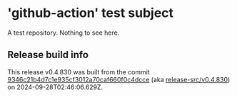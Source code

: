 # 'github-action' test subject

A test repository. Nothing to see here.


## Release build info

This release v0.4.830 was built from the commit [9346c21b4d7c1e935cf3012a70caf660f0c4dcce](https://github.com/kattecon/gh-release-test-ga/tree/9346c21b4d7c1e935cf3012a70caf660f0c4dcce) (aka [release-src/v0.4.830](https://github.com/kattecon/gh-release-test-ga/tree/release-src/v0.4.830)) on 2024-09-28T02:46:06.629Z.
        